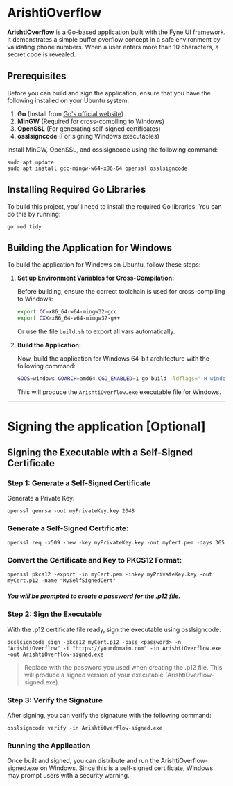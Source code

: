 # ArishtiOverflow

**ArishtiOverflow** is a Go-based application built with the Fyne UI framework. It demonstrates a simple buffer overflow concept in a safe environment by validating phone numbers. When a user enters more than 10 characters, a secret code is revealed.

## Prerequisites

Before you can build and sign the application, ensure that you have the following installed on your Ubuntu system:

1. **Go** (Install from [Go's official website](https://golang.org/dl/))
2. **MinGW** (Required for cross-compiling to Windows)
3. **OpenSSL** (For generating self-signed certificates)
4. **osslsigncode** (For signing Windows executables)

Install MinGW, OpenSSL, and osslsigncode using the following command:

```
sudo apt update
sudo apt install gcc-mingw-w64-x86-64 openssl osslsigncode
```

## Installing Required Go Libraries
To build this project, you'll need to install the required Go libraries. You can do this by running:

```
go mod tidy
```

## Building the Application for Windows

To build the application for Windows on Ubuntu, follow these steps:

1. **Set up Environment Variables for Cross-Compilation:**

   Before building, ensure the correct toolchain is used for cross-compiling to Windows:

   ```bash
   export CC=x86_64-w64-mingw32-gcc
   export CXX=x86_64-w64-mingw32-g++
   ```

   Or use the file `build.sh` to export all vars automatically.

2. **Build the Application:**

   Now, build the application for Windows 64-bit architecture with the following command:

   ```bash
   GOOS=windows GOARCH=amd64 CGO_ENABLED=1 go build -ldflags="-H windowsgui" -o ArishtiOverflow.exe
   ```

   This will produce the `ArishtiOverflow.exe` executable file for Windows.

--- 

# Signing the application [Optional] 

## Signing the Executable with a Self-Signed Certificate

### Step 1: Generate a Self-Signed Certificate
Generate a Private Key:

```
openssl genrsa -out myPrivateKey.key 2048
```


### Generate a Self-Signed Certificate:

```
openssl req -x509 -new -key myPrivateKey.key -out myCert.pem -days 365

```

### Convert the Certificate and Key to PKCS12 Format:

```
openssl pkcs12 -export -in myCert.pem -inkey myPrivateKey.key -out myCert.p12 -name "MySelfSignedCert"
```

##### You will be prompted to create a password for the .p12 file.

### Step 2: Sign the Executable

With the .p12 certificate file ready, sign the executable using osslsigncode:

```
osslsigncode sign -pkcs12 myCert.p12 -pass <password> -n "ArishtiOverflow" -i "https://yourdomain.com" -in ArishtiOverflow.exe -out ArishtiOverflow-signed.exe
```

> Replace <password> with the password you used when creating the .p12 file. This will produce a signed version of your executable (ArishtiOverflow-signed.exe).


### Step 3: Verify the Signature
After signing, you can verify the signature with the following command:

```
osslsigncode verify -in ArishtiOverflow-signed.exe

```

### Running the Application

Once built and signed, you can distribute and run the ArishtiOverflow-signed.exe on Windows. Since this is a self-signed certificate, Windows may prompt users with a security warning.





